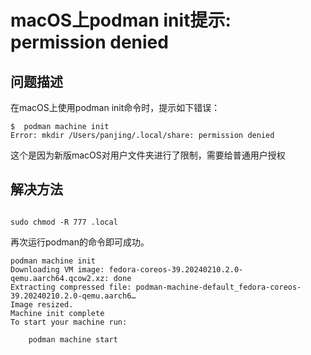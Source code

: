 # macOS上podman init提示: permission denied

## 问题描述
在macOS上使用podman init命令时，提示如下错误：
```shell
$  podman machine init
Error: mkdir /Users/panjing/.local/share: permission denied
```
这个是因为新版macOS对用户文件夹进行了限制，需要给普通用户授权

## 解决方法

```shell

sudo chmod -R 777 .local

```

再次运行podman的命令即可成功。

```shell
podman machine init       
Downloading VM image: fedora-coreos-39.20240210.2.0-qemu.aarch64.qcow2.xz: done  
Extracting compressed file: podman-machine-default_fedora-coreos-39.20240210.2.0-qemu.aarch6…
Image resized.
Machine init complete
To start your machine run:

	podman machine start

```